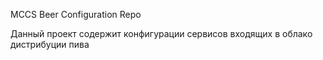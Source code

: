 MCCS Beer Configuration Repo

Данный проект содержит конфигурации сервисов входящих в облако дистрибуции пива
